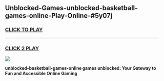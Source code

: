 
## Unblocked-Games-unblocked-basketball-games-online-Play-Online-#5y07j
<h3>
<a href="https://premium.freeplayer.one?title=unblocked-basketball-games-online&ref=27F">CLICK TO PLAY</a></h3>
<hr>

<h3>
<a href="https://premium.freeplayer.one?title=unblocked-basketball-games-online&ref=27F">CLICK 2 PLAY</a>
  
</h3>

<a href="https://premium.freeplayer.one?title=unblocked-basketball-games-online&ref=27F"><img src="https://clearcache.store/games.png"></a>


**unblocked-basketball-games-online games unblocked: Your Gateway to Fun and Accessible Online Gaming**
